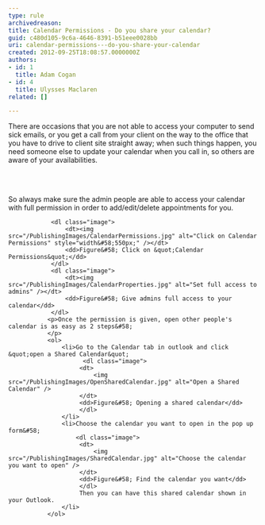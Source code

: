 ```yaml
---
type: rule
archivedreason: 
title: Calendar Permissions - Do you share your calendar?
guid: c480d105-9c6a-4646-8391-b51eee0028bb
uri: calendar-permissions---do-you-share-your-calendar
created: 2012-09-25T18:08:57.0000000Z
authors:
- id: 1
  title: Adam Cogan
- id: 4
  title: Ulysses Maclaren
related: []

---
```



<p>​There are occasions that you are not able to access your computer to send sick emails, or you get a call from your client on the way to the office that you have to drive to client site straight away; when such things happen, you need someone else to update your calendar when you call in, so others are aware of your availabilities. </p>
<br><excerpt class='endintro'></excerpt><br>
<p>So always make sure the admin people are able to access your calendar with full permission in order to add/edit/delete appointments for you. ​</p>
                
                <dl class="image">
                    <dt><img src="/PublishingImages/CalendarPermissions.jpg" alt="Click on Calendar Permissions" style="width&#58;550px;" /></dt>
                    <dd>Figure&#58; Click on &quot;Calendar Permissions&quot;</dd>
                </dl>
                <dl class="image">
                    <dt><img src="/PublishingImages/CalendarProperties.jpg" alt="Set full access to admins" /></dt>
                    <dd>Figure&#58; Give admins full access to your calendar</dd>
                </dl>
               <p>Once the permission is given, open other people's calendar is as easy as 2 steps&#58;
               </p>
               <ol>
                   <li>Go to the Calendar tab in outlook and click &quot;open a Shared Calendar&quot;
                         <dl class="image">
                        <dt>
                            <img src="/PublishingImages/OpenSharedCalendar.jpg" alt="Open a Shared Calendar" />
                        </dt>
                        <dd>Figure&#58; Opening a shared calendar</dd>
                        </dl>
                   </li>
                   <li>Choose the calendar you want to open in the pop up form&#58;
                       <dl class="image">
                        <dt>
                            <img src="/PublishingImages/SharedCalendar.jpg" alt="Choose the calendar you want to open" />
                        </dt>
                        <dd>Figure&#58; Find the calendar you want</dd>
                        </dl>
                        Then you can have this shared calendar shown in your Outlook.
                   </li>
               </ol>



